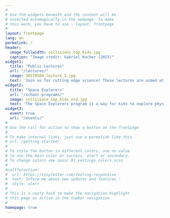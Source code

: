 ```yaml
---
#
# Use the widgets beneath and the content will be
# inserted automagically in the webpage. To make
# this work, you have to use › layout: frontpage
#
layout: frontpage
lang: en
permalink: /
header:
  image_fullwidth: collisions_top_kids.jpg
  caption: "Image credit: Gabriel Kocher (2015)"
widget1:
  title: "Public Lectures"
  url: "/lectures/"
  image: 20170504_lecture_2.jpg
  text: 'Join us for cutting edge science! These lectures are aimed at anyone who wants to learn more about current physics topics - no science background is necessary. Whether you are a long-time science enthusiast, or have developed a new interest in physics, we invite you to join us to learn about cutting edge science from the experts doing the research!'
widget2:
  title: "Space Explorers"
  url: "/school-programs/"
  image: collisions_top_kids_old.jpg
  text: 'The Space Explorers program is a way for kids to explore physics in fun, self-contained, and hands-on modules. Pairs of volunteers visit local classrooms around 5 times over the course of a school year, giving primary school kids a chance to get to know a physicist, while doing educational activities.'
widget3:
  event: true
  url: "/events/"
#
# Use the call for action to show a button on the frontpage
#
# To make internal links, just use a permalink like this
# url: /getting-started/
#
# To style the button in different colors, use no value
# to use the main color or success, alert or secondary.
# To change colors see sass/_01_settings_colors.scss
#
#callforaction:
#  url: https://tinyletter.com/feeling-responsive
#  text: Inform me about new updates and features ›
#  style: alert
#
# This is a nasty hack to make the navigation highlight
# this page as active in the topbar navigation
#
homepage: true
---
```


